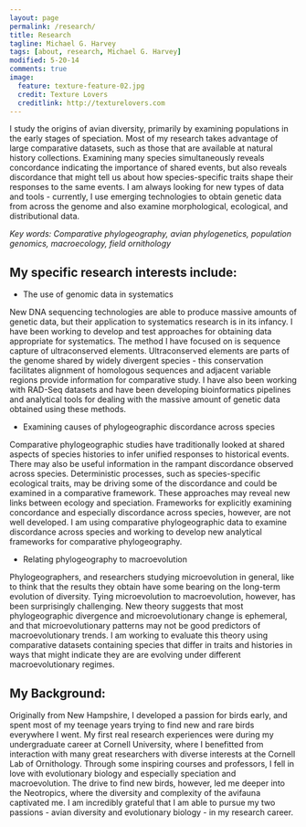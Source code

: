 ```yaml
---
layout: page
permalink: /research/
title: Research
tagline: Michael G. Harvey
tags: [about, research, Michael G. Harvey]
modified: 5-20-14
comments: true
image:
  feature: texture-feature-02.jpg
  credit: Texture Lovers
  creditlink: http://texturelovers.com
---
```


I study the origins of avian diversity, primarily by examining populations in the early stages of speciation. Most of my research takes advantage of large comparative datasets, such as those that are available at natural history collections. Examining many species simultaneously reveals concordance indicating the importance of shared events, but also reveals discordance that might tell us about how species-specific traits shape their responses to the same events. I am always looking for new types of data and tools - currently, I use emerging technologies to obtain genetic data from across the genome and also examine morphological, ecological, and distributional data.

*Key words: Comparative phylogeography, avian phylogenetics, population genomics, macroecology, field ornithology*

## My specific research interests include:

* The use of genomic data in systematics

New DNA sequencing technologies are able to produce massive amounts of genetic data, but their application to systematics research is in its infancy. I have been working to develop and test approaches for obtaining data appropriate for systematics. The method I have focused on is sequence capture of ultraconserved elements. Ultraconserved elements are parts of the genome shared by widely divergent species - this conservation facilitates alignment of homologous sequences and adjacent variable regions provide information for comparative study. I have also been working with RAD-Seq datasets and have been developing bioinformatics pipelines and analytical tools for dealing with the massive amount of genetic data obtained using these methods.

* Examining causes of phylogeographic discordance across species

Comparative phylogeographic studies have traditionally looked at shared aspects of species histories to infer unified responses to historical events. There may also be useful information in the rampant discordance observed across species. Deterministic processes, such as species-specific ecological traits, may be driving some of the discordance and could be examined in a comparative framework. These approaches may reveal new links between ecology and speciation. Frameworks for explicitly examining concordance and especially discordance across species, however, are not well developed. I am using comparative phylogeographic data to examine discordance across species and working to develop new analytical frameworks for comparative phylogeography.

* Relating phylogeography to macroevolution

Phylogeographers, and researchers studying microevolution in general, like to think that the results they obtain have some bearing on the long-term evolution of diversity. Tying microevolution to macroevolution, however, has been surprisingly challenging. New theory suggests that most phylogeographic divergence and microevolutionary change is ephemeral, and that microevolutionary patterns may not be good predictors of macroevolutionary trends. I am working to evaluate this theory using comparative datasets containing species that differ in traits and histories in ways that might indicate they are are evolving under different macroevolutionary regimes.

## My Background:

Originally from New Hampshire, I developed a passion for birds early, and spent most of my teenage years trying to find new and rare birds everywhere I went. My first real research experiences were during my undergraduate career at Cornell University, where I benefitted from interaction with many great researchers with diverse interests at the Cornell Lab of Ornithology. Through some inspiring courses and professors, I fell in love with evolutionary biology and especially speciation and macroevolution. The drive to find new birds, however, led me deeper into the Neotropics, where the diversity and complexity of the avifauna captivated me. I am incredibly grateful that I am able to pursue my two passions - avian diversity and evolutionary biology - in my research career.
